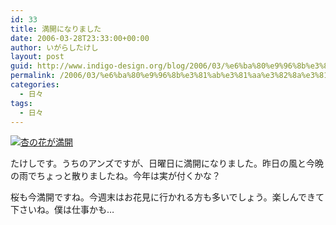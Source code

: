 ```yaml
---
id: 33
title: 満開になりました
date: 2006-03-28T23:33:00+00:00
author: いがらしたけし
layout: post
guid: http://www.indigo-design.org/blog/2006/03/%e6%ba%80%e9%96%8b%e3%81%ab%e3%81%aa%e3%82%8a%e3%81%be%e3%81%97%e3%81%9f/
permalink: /2006/03/%e6%ba%80%e9%96%8b%e3%81%ab%e3%81%aa%e3%82%8a%e3%81%be%e3%81%97%e3%81%9f/
categories:
  - 日々
tags:
  - 日々
---
```

<a href="http://blog-imgs-29.fc2.com/a/r/m/armadillo75/060326a.jpg" target="_blank"><img src="http://blog-imgs-29.fc2.com/a/r/m/armadillo75/060326a.jpg" alt="杏の花が満開" border="0" /></a>
  
たけしです。うちのアンズですが、日曜日に満開になりました。昨日の風と今晩の雨でちょっと散りましたね。今年は実が付くかな？
  
桜も今満開ですね。今週末はお花見に行かれる方も多いでしょう。楽しんできて下さいね。僕は仕事かも…
